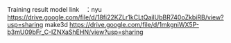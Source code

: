 Training result model link　：nyu  https://drive.google.com/file/d/18fi22KZLr1kCLtQailUbBR740oZkbiRB/view?usp=sharing
                             make3d  https://drive.google.com/file/d/1mkgniWX5P-b3mU09bFr_C-IZNXaShEHN/view?usp=sharing
